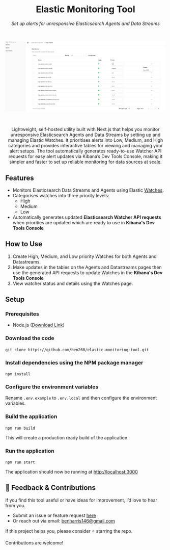 <h1 align="center">Elastic Monitoring Tool</h1>
<p align="center"><em>Set up alerts for unresponsive Elasticsearch Agents and Data Streams</em></p>
<br>

![Demo](/datastreamspage.png 'Demo')

<br>
<p align="center">Lightweight, self-hosted utility built with Next.js that helps you monitor unresponsive Elasticsearch Agents and Data Streams by setting up and managing Elastic Watches. It prioritises alerts into Low, Medium, and High categories and provides interactive tables for viewing and managing your alert setups. The tool automatically generates ready-to-use Watcher API requests for easy alert updates via Kibana’s Dev Tools Console, making it simpler and faster to set up reliable monitoring for data sources at scale.</p>

## Features

- Monitors Elasticsearch Data Streams and Agents using Elastic [Watches](https://www.elastic.co/docs/explore-analyze/alerts-cases/watcher/how-watcher-works).
- Categorises watches into three priority levels:
  - High
  - Medium
  - Low
- Automatically generates updated **Elasticsearch Watcher API requests** when
  priorities are updated which are ready to use in **Kibana's Dev Tools Console**

## How to Use

1. Create High, Medium, and Low priority Watches for both Agents and Datastreams.
2. Make updates in the tables on the Agents and Datastreams pages then use the generated API requests to update Watches in the **Kibana's Dev Tools Console**
3. View watcher status and details using the Watches page.

## Setup

### Prerequisites

- Node.js ([Download Link](https://nodejs.org/en/download))

### Download the code

`git clone https://github.com/ben260/elastic-monitoring-tool.git`

### Install dependencies using the NPM package manager

`npm install`

### Configure the environment variables

Rename `.env.example` to `.env.local` and then configure the environment variables.

### Build the application

`npm run build`

This will create a production ready build of the application.

### Run the application

`npm run start`

The application should now be running at [http://localhost:3000](http://localhost:3000)

## 💬 Feedback & Contributions

If you find this tool useful or have ideas for improvement, I’d love to hear from you.

- Submit an issue or feature request [here](https://github.com/ben260/elastic-monitoring-tool/issues)
- Or reach out via email: benharris146@gmail.com

If this project helps you, please consider ⭐ starring the repo.

Contributions are welcome!
